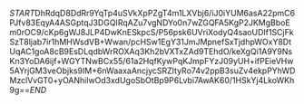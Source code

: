 $START$DhRdqD8DdRr9YqTp4uSVkXpPZgT4m1LXVbj6/iJ0iYUM6asA22pmC6PJfv83EqyA4ASGptqJ3DGQIRqAZu7vgNDYo0n7wZGQFA5KgP2JKMgBboEm0rOC9/cKp6gWJ8JLP4DwKnESkpcS/P56psk6UVriXodyQ4saoUDIf1SCjFkSzT8ljab7ir1hMHWsdVB+Wwan/pcHSw1EgY31JmJMpnefSxTjdhpWOxY8DtUqAC1goA8cB9EsDLqdbWrROXAq3Kh2bVXTxZAd9TEhdO/keXgQi1A9Y9NsKn3YoDA6ijf+WGYTNwBCx55/61a2HqfKywPqKJmpFYzJ09yUH+ifPEieVHw5AYrjGM3veObjks9IM+6nWaaxaAncjycSRZItyRo74v2ppB3suZv4ekpPYhWDMzclVvGT0+yOANhilwOd3xdUgoSbOtBp9P6Lvbi7AwAK60/1HSkYj4LkoWKh9g==$END$